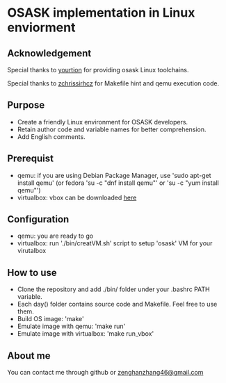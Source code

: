 # OSASK implementation in Linux enviorment

## Acknowledgement

Special thanks to [yourtion](https://github.com/yourtion) for providing osask Linux toolchains.

Special thanks to [zchrissirhcz](https://github.com/zchrissirhcz) for Makefile hint and qemu execution code.

## Purpose

* Create a friendly Linux environment for OSASK developers.
* Retain author code and variable names for better comprehension.
* Add English comments.

## Prerequist
- qemu: if you are using Debian Package Manager, use 'sudo apt-get install qemu' (or fedora 'su -c "dnf install qemu"' or 'su -c "yum install qemu"')
- virtualbox: vbox can be downloaded [here](https://www.virtualbox.org/wiki/Downloads)

## Configuration
- qemu: you are ready to go
- virtualbox: run './bin/creatVM.sh' script to setup 'osask' VM for your virutalbox

## How to use
- Clone the repository and add ./bin/ folder under your .bashrc PATH variable.
- Each day() folder contains source code and Makefile. Feel free to use them.
- Build OS image: 'make'
- Emulate image with qemu: 'make run'
- Emulate image with virtualbox: 'make run\_vbox'

## About me
You can contact me through github or zenghanzhang46@gmail.com
